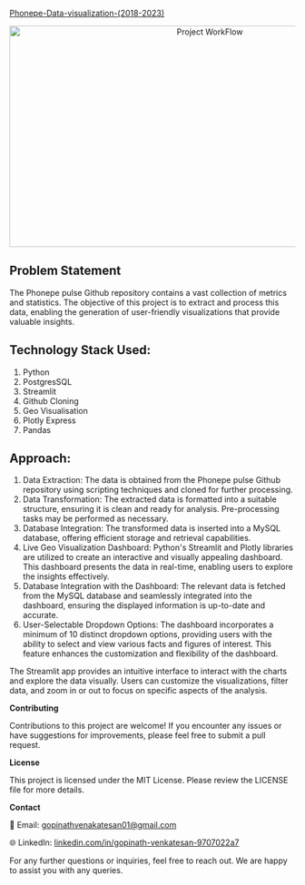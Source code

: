 [Phonepe-Data-visualization-(2018-2023)](https://github.com/gopinathvenkatesan01/PhonepePulseDataVisualization)

<p align="center">
  <img src="https://github.com/gopinathvenkatesan01/PhonepePulseDataVisualization/assets/162252390/0bb7f96b-3a90-4af5-a3fd-7a0cd7deb810" alt="Project WorkFlow" width="690" height="390">
 </p>

## Problem Statement
The Phonepe pulse Github repository contains a vast collection of metrics and statistics. The objective of this project is to extract and process this data, enabling the generation of user-friendly visualizations that provide valuable insights.

##  Technology Stack Used:
1. Python
2. PostgresSQL
3. Streamlit
4. Github Cloning
5. Geo Visualisation
6. Plotly Express
7. Pandas


## Approach:

1. Data Extraction: The data is obtained from the Phonepe pulse Github repository using scripting techniques and cloned for further processing.
2. Data Transformation: The extracted data is formatted into a suitable structure, ensuring it is clean and ready for analysis. Pre-processing tasks may be performed as necessary.
3. Database Integration: The transformed data is inserted into a MySQL database, offering efficient storage and retrieval capabilities.
4. Live Geo Visualization Dashboard: Python's Streamlit and Plotly libraries are utilized to create an interactive and visually appealing dashboard. This dashboard presents the data in real-time, enabling users to explore the insights effectively.
5. Database Integration with the Dashboard: The relevant data is fetched from the MySQL database and seamlessly integrated into the dashboard, ensuring the displayed information is up-to-date and accurate.
6. User-Selectable Dropdown Options: The dashboard incorporates a minimum of 10 distinct dropdown options, providing users with the ability to select and view various facts and figures of interest. This feature enhances the customization and flexibility of the dashboard.

The Streamlit app provides an intuitive interface to interact with the charts and explore the data visually. Users can customize the visualizations, filter data, and zoom in or out to focus on specific aspects of the analysis.

**Contributing**

Contributions to this project are welcome! If you encounter any issues or have suggestions for improvements, please feel free to submit a pull request.

**License**

This project is licensed under the MIT License. Please review the LICENSE file for more details.

**Contact**

📧 Email: gopinathvenakatesan01@gmail.com

🌐 LinkedIn: [linkedin.com/in/gopinath-venkatesan-9707022a7](https://www.linkedin.com/in/gopinath-venkatesan-9707022a7/)

For any further questions or inquiries, feel free to reach out. We are happy to assist you with any queries.